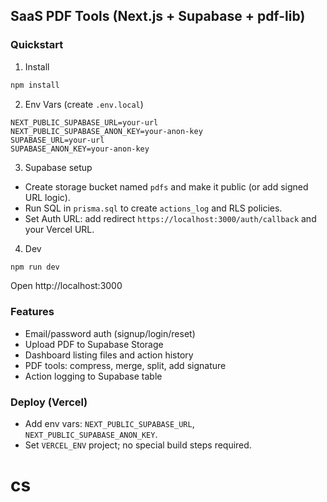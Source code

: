 ## SaaS PDF Tools (Next.js + Supabase + pdf-lib)

### Quickstart

1) Install

```bash
npm install
```

2) Env Vars (create `.env.local`)

```
NEXT_PUBLIC_SUPABASE_URL=your-url
NEXT_PUBLIC_SUPABASE_ANON_KEY=your-anon-key
SUPABASE_URL=your-url
SUPABASE_ANON_KEY=your-anon-key
```

3) Supabase setup

- Create storage bucket named `pdfs` and make it public (or add signed URL logic).
- Run SQL in `prisma.sql` to create `actions_log` and RLS policies.
- Set Auth URL: add redirect `https://localhost:3000/auth/callback` and your Vercel URL.

4) Dev

```bash
npm run dev
```

Open http://localhost:3000

### Features

- Email/password auth (signup/login/reset)
- Upload PDF to Supabase Storage
- Dashboard listing files and action history
- PDF tools: compress, merge, split, add signature
- Action logging to Supabase table

### Deploy (Vercel)

- Add env vars: `NEXT_PUBLIC_SUPABASE_URL`, `NEXT_PUBLIC_SUPABASE_ANON_KEY`.
- Set `VERCEL_ENV` project; no special build steps required.

# cs